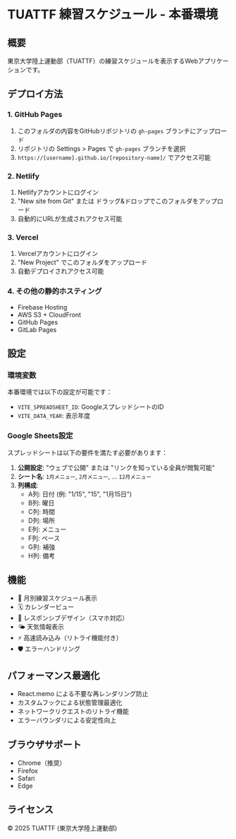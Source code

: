 # TUATTF 練習スケジュール - 本番環境

## 概要

東京大学陸上運動部（TUATTF）の練習スケジュールを表示するWebアプリケーションです。

## デプロイ方法

### 1. GitHub Pages

1. このフォルダの内容をGitHubリポジトリの `gh-pages` ブランチにアップロード
2. リポジトリの Settings > Pages で `gh-pages` ブランチを選択
3. `https://[username].github.io/[repository-name]/` でアクセス可能

### 2. Netlify

1. Netlifyアカウントにログイン
2. "New site from Git" または ドラッグ&ドロップでこのフォルダをアップロード
3. 自動的にURLが生成されアクセス可能

### 3. Vercel

1. Vercelアカウントにログイン
2. "New Project" でこのフォルダをアップロード
3. 自動デプロイされアクセス可能

### 4. その他の静的ホスティング

- Firebase Hosting
- AWS S3 + CloudFront
- GitHub Pages
- GitLab Pages

## 設定

### 環境変数

本番環境では以下の設定が可能です：

- `VITE_SPREADSHEET_ID`: GoogleスプレッドシートのID
- `VITE_DATA_YEAR`: 表示年度

### Google Sheets設定

スプレッドシートは以下の要件を満たす必要があります：

1. **公開設定**: "ウェブで公開" または "リンクを知っている全員が閲覧可能"
2. **シート名**: `1月メニュー`, `2月メニュー`, ... `12月メニュー`
3. **列構成**:
   - A列: 日付 (例: "1/15", "15", "1月15日")
   - B列: 曜日
   - C列: 時間
   - D列: 場所
   - E列: メニュー
   - F列: ペース
   - G列: 補強
   - H列: 備考

## 機能

- 📅 月別練習スケジュール表示
- 🗓️ カレンダービュー
- 📱 レスポンシブデザイン（スマホ対応）
- 🌤️ 天気情報表示
- ⚡ 高速読み込み（リトライ機能付き）
- 🛡️ エラーハンドリング

## パフォーマンス最適化

- React.memo による不要な再レンダリング防止
- カスタムフックによる状態管理最適化
- ネットワークリクエストのリトライ機能
- エラーバウンダリによる安定性向上

## ブラウザサポート

- Chrome（推奨）
- Firefox
- Safari
- Edge

## ライセンス

© 2025 TUATTF (東京大学陸上運動部)